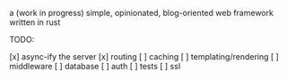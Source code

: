 a (work in progress) simple, opinionated, blog-oriented web framework written in rust

TODO:

[x] async-ify the server
[x] routing
[ ] caching
[ ] templating/rendering
[ ] middleware
[ ] database
[ ] auth
[ ] tests
[ ] ssl


